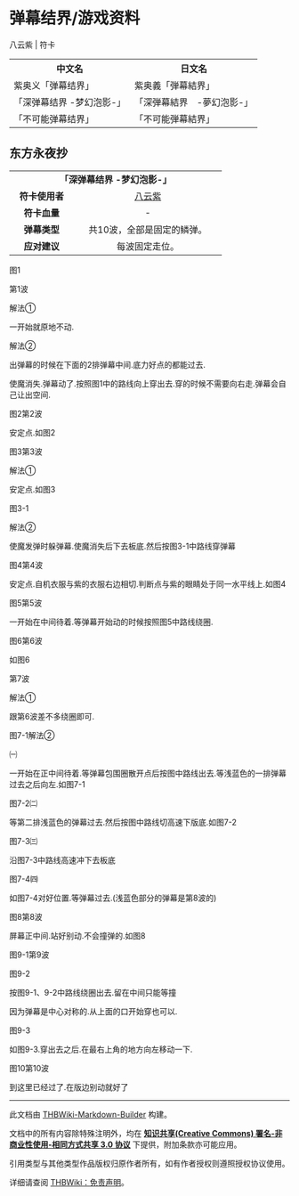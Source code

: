 # 弹幕结界/游戏资料

<!-- source html: G:\repos\THBWiki-Markdown-Builder\THBWikiMarkdown\Temp\main\f\f5\ns0%3A%E5%BC%B9%E5%B9%95%E7%BB%93%E7%95%8C%2F%E6%B8%B8%E6%88%8F%E8%B5%84%E6%96%99.html -->

八云紫 | 符卡


<table>

<tbody><tr>
<th>中文名</th>
<th>日文名
</th></tr>
<tr>
<td>紫奥义「弹幕结界」</td>
<td>紫奥義「弾幕結界」
</td></tr>
<tr>
<td>「深弹幕结界 -梦幻泡影-」</td>
<td>「深弾幕結界　-夢幻泡影-」
</td></tr>
<tr>
<td>「不可能弹幕结界」</td>
<td>「不可能弾幕結界」
</td></tr></tbody></table>



## 东方永夜抄

<table>
<tbody><tr><td style="min-width:200px" colspan="4" align="center"><b>「深弹幕结界 -梦幻泡影-」</b></td></tr><tr><td style="min-width:100px" colspan="2" align="center"><b>符卡使用者</b></td><td style="min-width:250px" colspan="2" align="center"><a href="./八云紫.md" title="八云紫">八云紫</a></td></tr><tr><td style="min-width:100px" colspan="2" align="center"><b>符卡血量</b></td><td style="min-width:250px" colspan="2" align="center">-</td></tr><tr><td style="min-width:100px" colspan="2" align="center"><b>弹幕类型</b></td><td style="min-width:250px" colspan="2" align="center">共10波，全部是固定的鳞弹。</td></tr><tr><td style="min-width:100px" colspan="2" align="center"><b>应对建议</b></td><td style="min-width:250px" colspan="2" align="center">每波固定走位。</td></tr>
</tbody></table>



[](./文件-「深弹幕结界_-梦幻泡影-」（永夜抄攻略-1）.jpeg.md)  [](./文件-「深弹幕结界_-梦幻泡影-」（永夜抄攻略-1）.jpeg.md)图1
  
第1波  

解法①  

一开始就原地不动.  

解法②  

出弹幕的时候在下面的2排弹幕中间.底力好点的都能过去.  

使魔消失.弹幕动了.按照图1中的路线向上穿出去.穿的时候不需要向右走.弹幕会自己让出空间.  

  

  

[](./文件-「深弹幕结界_-梦幻泡影-」（永夜抄攻略-2）.jpeg.md)  [](./文件-「深弹幕结界_-梦幻泡影-」（永夜抄攻略-2）.jpeg.md)图2第2波  

  
安定点.如图2  

  

  

[](./文件-「深弹幕结界_-梦幻泡影-」（永夜抄攻略-3）.jpeg.md)  [](./文件-「深弹幕结界_-梦幻泡影-」（永夜抄攻略-3）.jpeg.md)图3第3波  

  
解法①  

安定点.如图3  

  

  

[](./文件-「深弹幕结界_-梦幻泡影-」（永夜抄攻略-4）.jpeg.md)  [](./文件-「深弹幕结界_-梦幻泡影-」（永夜抄攻略-4）.jpeg.md)图3-1  

  
解法②  

使魔发弹时躲弹幕.使魔消失后下去板底.然后按图3-1中路线穿弹幕  

  

  

[](./文件-「深弹幕结界_-梦幻泡影-」（永夜抄攻略-5）.jpeg.md)  [](./文件-「深弹幕结界_-梦幻泡影-」（永夜抄攻略-5）.jpeg.md)图4第4波  

  
安定点.自机衣服与紫的衣服右边相切.判断点与紫的眼睛处于同一水平线上.如图4  

  

  

[](./文件-「深弹幕结界_-梦幻泡影-」（永夜抄攻略-6）.jpeg.md)  [](./文件-「深弹幕结界_-梦幻泡影-」（永夜抄攻略-6）.jpeg.md)图5第5波  

  
一开始在中间待着.等弹幕开始动的时候按照图5中路线绕圈.  

  

  

[](./文件-「深弹幕结界_-梦幻泡影-」（永夜抄攻略-7）.jpeg.md)  [](./文件-「深弹幕结界_-梦幻泡影-」（永夜抄攻略-7）.jpeg.md)图6第6波  

  
如图6  

  

第7波  

解法①  

跟第6波差不多绕圈即可.  

  

  

[](./文件-「深弹幕结界_-梦幻泡影-」（永夜抄攻略-8）.jpeg.md)  [](./文件-「深弹幕结界_-梦幻泡影-」（永夜抄攻略-8）.jpeg.md)图7-1解法②  

  
㈠  

一开始在正中间待着.等弹幕包围圈散开点后按图中路线出去.等浅蓝色的一排弹幕过去之后向左.如图7-1  

  

  

[](./文件-「深弹幕结界_-梦幻泡影-」（永夜抄攻略-9）.jpeg.md)  [](./文件-「深弹幕结界_-梦幻泡影-」（永夜抄攻略-9）.jpeg.md)图7-2㈡  

  
等第二排浅蓝色的弹幕过去.然后按图中路线切高速下版底.如图7-2  

  

  

[](./文件-「深弹幕结界_-梦幻泡影-」（永夜抄攻略-10）.jpeg.md)  [](./文件-「深弹幕结界_-梦幻泡影-」（永夜抄攻略-10）.jpeg.md)图7-3㈢  

  
沿图7-3中路线高速冲下去板底  

  

  

[](./文件-「深弹幕结界_-梦幻泡影-」（永夜抄攻略-11）.jpeg.md)  [](./文件-「深弹幕结界_-梦幻泡影-」（永夜抄攻略-11）.jpeg.md)图7-4㈣  

  
如图7-4对好位置.等弹幕过去.(浅蓝色部分的弹幕是第8波的)  

  

  

[](./文件-「深弹幕结界_-梦幻泡影-」（永夜抄攻略-12）.jpeg.md)  [](./文件-「深弹幕结界_-梦幻泡影-」（永夜抄攻略-12）.jpeg.md)图8第8波  

  
屏幕正中间.站好别动.不会撞弹的.如图8  

  

  

[](./文件-「深弹幕结界_-梦幻泡影-」（永夜抄攻略-13）.jpeg.md)  [](./文件-「深弹幕结界_-梦幻泡影-」（永夜抄攻略-13）.jpeg.md)图9-1第9波  

[](./文件-「深弹幕结界_-梦幻泡影-」（永夜抄攻略-14）.jpeg.md)  [](./文件-「深弹幕结界_-梦幻泡影-」（永夜抄攻略-14）.jpeg.md)图9-2  

  
按图9-1、9-2中路线绕圈出去.留在中间只能等撞  

因为弹幕是中心对称的.从上面的口开始穿也可以.  

  

[](./文件-「深弹幕结界_-梦幻泡影-」（永夜抄攻略-15）.jpeg.md)  [](./文件-「深弹幕结界_-梦幻泡影-」（永夜抄攻略-15）.jpeg.md)图9-3  

  
如图9-3.穿出去之后.在最右上角的地方向左移动一下.  

  

  

[](./文件-「深弹幕结界_-梦幻泡影-」（永夜抄攻略-16）.jpeg.md)  [](./文件-「深弹幕结界_-梦幻泡影-」（永夜抄攻略-16）.jpeg.md)图10第10波  

  
到这里已经过了.在版边别动就好了
  






---

此文档由 [THBWiki-Markdown-Builder](https://github.com/Delsin-Yu/THBWiki-Markdown-Builder) 构建。

文档中的所有内容除特殊注明外，均在 [**知识共享(Creative Commons) 署名-非商业性使用-相同方式共享 3.0 协议**](https://creativecommons.org/licenses/by-sa/3.0/deed.zh-hans) 下提供，附加条款亦可能应用。

引用类型与其他类型作品版权归原作者所有，如有作者授权则遵照授权协议使用。

详细请查阅 [THBWiki：免责声明](https://thbwiki.cc/THBWiki:%E5%85%8D%E8%B4%A3%E5%A3%B0%E6%98%8E)。

